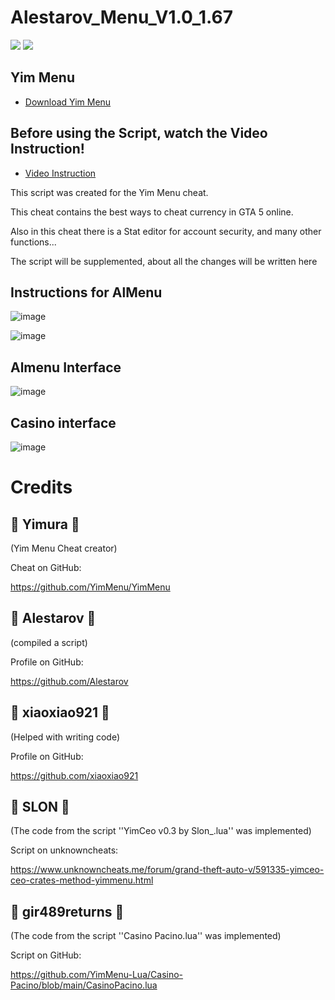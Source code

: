 # Alestarov_Menu_V1.0_1.67
![](https://img.shields.io/badge/dynamic/json?color=ffab00&label=Online%20Version&query=%24.game.online&url=https%3A%2F%2Fraw.githubusercontent.com%2FYimMenu%2FYimMenu%2Fmaster%2Fmetadata.json&style=flat-square&labelColor=000000) ![](https://img.shields.io/badge/dynamic/json?color=ffab00&label=Game%20Build&query=%24.game.build&url=https%3A%2F%2Fraw.githubusercontent.com%2FYimMenu%2FYimMenu%2Fmaster%2Fmetadata.json&style=flat-square&labelColor=000000)

## Yim Menu

* [Download Yim Menu](https://github.com/YimMenu/YimMenu)

## Before using the Script, watch the Video Instruction!
* [Video Instruction](https://www.youtube.com/watch?v=n0hxmJ8eAtk)

This script was created for the Yim Menu cheat.

This cheat contains the best ways to cheat currency in GTA 5 online.

Also in this cheat there is a Stat editor for account security, and many other functions...

The script will be supplemented, about all the changes will be written here

## Instructions for AlMenu
![image](https://github.com/Alestarov/YimMenu-lua-script-Alestarov_Menu/assets/108485130/3f71e97d-e48b-4881-97d7-30d3d9305b2d)

![image](https://github.com/Alestarov/YimMenu-lua-script-Alestarov_Menu/assets/108485130/689e52f6-30eb-4c79-a2ea-a4f8a7b9d249)

## Almenu Interface

![image](https://github.com/Alestarov/YimMenu-lua-script-Alestarov_Menu/assets/108485130/e56ebfb5-3cea-4713-8995-ac4973a06036)

## Casino interface

![image](https://github.com/Alestarov/YimMenu-lua-script-Alestarov_Menu/assets/108485130/f5252858-2282-4b24-97fc-f29d5cecf086)

# Credits

## 👑 Yimura 👑
(Yim Menu Cheat creator)

Cheat on GitHub:

https://github.com/YimMenu/YimMenu
## 👑 Alestarov 👑
(compiled a script)

Profile on GitHub:

https://github.com/Alestarov
## 👑 xiaoxiao921 👑
(Helped with writing code)

Profile on GitHub:

https://github.com/xiaoxiao921
## 👑 SLON 👑
(The code from the script ''YimCeo v0.3 by Slon_.lua'' was implemented)

Script on unknowncheats:

https://www.unknowncheats.me/forum/grand-theft-auto-v/591335-yimceo-ceo-crates-method-yimmenu.html
## 👑 gir489returns 👑
(The code from the script ''Casino Pacino.lua'' was implemented)

Script on GitHub:

https://github.com/YimMenu-Lua/Casino-Pacino/blob/main/CasinoPacino.lua




